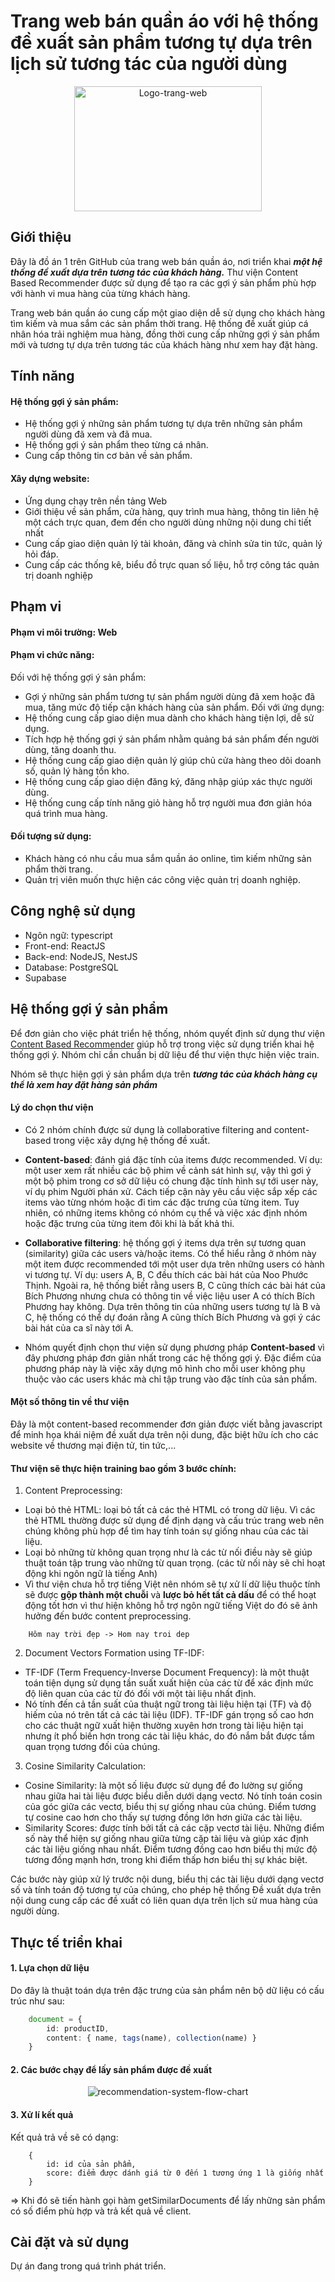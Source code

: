 # Trang web bán quần áo với hệ thống đề xuất sản phẩm tương tự dựa trên lịch sử tương tác của người dùng
<div align="center">

<img src="https://drive.google.com/uc?export=view&id=1zLIzLk9Hl_u-K5j67mEgkC8CdxVBY_s2" alt="Logo-trang-web" width="300" height="200">

</div>

## Giới thiệu

Đây là đồ án 1 trên GitHub của trang web bán quần áo, nơi triển khai ***một hệ thống đề xuất dựa trên tương tác của khách hàng.*** Thư viện Content Based Recommender được sử dụng để tạo ra các gợi ý sản phẩm phù hợp với hành vi mua hàng của từng khách hàng.

Trang web bán quần áo cung cấp một giao diện dễ sử dụng cho khách hàng tìm kiếm và mua sắm các sản phẩm thời trang. Hệ thống đề xuất giúp cá nhân hóa trải nghiệm mua hàng, đồng thời cung cấp những gợi ý sản phẩm mới và tương tự dựa trên tương tác của khách hàng như xem hay đặt hàng.

## Tính năng
#### Hệ thống gợi ý sản phẩm:  
- Hệ thống gợi ý những sản phẩm tương tự dựa trên những sản phẩm người dùng đã xem và đã mua.
- Hệ thống gợi ý sản phẩm theo từng cá nhân.
- Cung cấp thông tin cơ bản về sản phẩm.
#### Xây dựng website: 
- Ứng dụng chạy trên nền tảng Web
- Giới thiệu về sản phẩm, cửa hàng, quy trình mua hàng, thông tin liên hệ một cách trực quan, đem đến cho người dùng những nội dung chi tiết nhất 
- Cung cấp giao diện quản lý tài khoản, đăng và chỉnh sửa tin tức, quản lý hỏi đáp.
- Cung cấp các thống kê, biểu đồ trực quan số liệu, hỗ trợ công tác quản trị doanh nghiệp

## Phạm vi
#### Phạm vi môi trường: Web
#### Phạm vi chức năng:  
Đối với hệ thống gợi ý sản phẩm:  
- Gợi ý những sản phẩm tương tự sản phẩm người dùng đã xem hoặc đã mua, tăng mức độ tiếp cận khách hàng của sản phẩm.
Đối với ứng dụng:  
- Hệ thống cung cấp giao diện mua dành cho khách hàng tiện lợi, dễ sử dụng.
- Tích hợp hệ thống gợi ý sản phẩm nhằm quảng bá sản phẩm đến người dùng, tăng doanh thu.
- Hệ thống cung cấp giao diện quản lý giúp chủ cửa hàng theo dõi doanh số, quản lý hàng tồn kho.
- Hệ thống cung cấp giao diện đăng ký, đăng nhập giúp xác thực người dùng.
- Hệ thống cung cấp tính năng giỏ hàng hỗ trợ người mua đơn giản hóa quá trình mua hàng.
#### Đối tượng sử dụng:  
- Khách hàng có nhu cầu mua sắm quần áo online, tìm kiếm những sản phẩm thời trang.
- Quản trị viên muốn thực hiện các công việc quản trị doanh nghiệp.

## Công nghệ sử dụng
- Ngôn ngữ: typescript
- Front-end: ReactJS
- Back-end: NodeJS, NestJS
- Database: PostgreSQL 
- Supabase

## Hệ thống gợi ý sản phẩm

Để đơn giản cho việc phát triển hệ thống, nhóm quyết định sử dụng thư viện [Content Based Recommender](https://github.com/stanleyfok/content-based-recommender) giúp hỗ trợ trong việc sử dụng triển khai hệ thống gợi ý. Nhóm chỉ cần chuẩn bị dữ liệu để thư viện thực hiện việc train.

Nhóm sẽ thực hiện gợi ý sản phẩm dựa trên ***tương tác của khách hàng cụ thể là xem hay đặt hàng sản phẩm***

#### Lý do chọn thư viện
- Có 2 nhóm chính được sử dụng là collaborative filtering and content-based trong việc xây dựng hệ thống đề xuất. 
- **Content-based**: đánh giá đặc tính của items được recommended. Ví dụ: một user xem rất nhiều các bộ phim về cảnh sát hình sự, vậy thì gơi ý một bộ phim trong cơ sở dữ liệu có chung đặc tính hình sự tới user này, ví dụ phim Người phán xử. Cách tiếp cận này yêu cầu việc sắp xếp các items vào từng nhóm hoặc đi tìm các đặc trưng của từng item. Tuy nhiên, có những items không có nhóm cụ thể và việc xác định nhóm hoặc đặc trưng của từng item đôi khi là bất khả thi.

- **Collaborative filtering**: hệ thống gợi ý items dựa trên sự tương quan (similarity) giữa các users và/hoặc items. Có thể hiểu rằng ở nhóm này một item được recommended tới một user dựa trên những users có hành vi tương tự. Ví dụ: users A, B, C đều thích các bài hát của Noo Phước Thịnh. Ngoài ra, hệ thống biết rằng users B, C cũng thích các bài hát của Bích Phương nhưng chưa có thông tin về việc liệu user A có thích Bích Phương hay không. Dựa trên thông tin của những users tương tự là B và C, hệ thống có thể dự đoán rằng A cũng thích Bích Phương và gợi ý các bài hát của ca sĩ này tới A.
- Nhóm quyết định chọn thư viện sử dụng phương pháp **Content-based** vì đây phương pháp đơn giản nhất trong các hệ thống gợi ý. Đặc điểm của phương pháp này là việc xây dựng mô hình cho mỗi user không phụ thuộc vào các users khác mà chỉ tập trung vào đặc tính của sản phẩm.

#### Một số thông tin về thư viện
Đây là một content-based recommender đơn giản được viết bằng javascript để minh họa khái niệm đề xuất dựa trên nội dung, đặc biệt hữu ích cho các website về thương mại điện tử, tin tức,...

#### Thư viện sẽ thực hiện training bao gồm 3 bước chính:

1. Content Preprocessing:
- Loại bỏ thẻ HTML: loại bỏ tất cả các thẻ HTML có trong dữ liệu. Vì các thẻ HTML thường được sử dụng để định dạng và cấu trúc trang web nên chúng không phù hợp để tìm hay tính toán sự giống nhau của các tài liệu.
- Loại bỏ những từ không quan trọng như là các từ nối điều này sẽ giúp thuật toán tập trung vào những từ quan trọng. (các từ nối này sẽ chỉ hoạt động khi ngôn ngữ là tiếng Anh)
- Vì thư viện chưa hỗ trợ tiếng Việt nên nhóm sẽ tự xử lí dữ liệu thuộc tính sẽ được **gộp thành một chuỗi** và **lược bỏ hết tất cả dấu** để có thể hoạt động tốt hơn vì thư hiện không hỗ trợ ngôn ngữ tiếng Việt do đó sẽ ảnh hưởng đến bước content preprocessing.
```Ví dụ như:
    Hôm nay trời đẹp -> Hom nay troi dep
```
2. Document Vectors Formation using TF-IDF:
- TF-IDF (Term Frequency-Inverse Document Frequency): là một thuật toán tiện dụng sử dụng tần suất xuất hiện của các từ để xác định mức độ liên quan của các từ đó đối với một tài liệu nhất định. 
- Nó tính đến cả tần suất của thuật ngữ trong tài liệu hiện tại (TF) và độ hiếm của nó trên tất cả các tài liệu (IDF). TF-IDF gán trọng số cao hơn cho các thuật ngữ xuất hiện thường xuyên hơn trong tài liệu hiện tại nhưng ít phổ biến hơn trong các tài liệu khác, do đó nắm bắt được tầm quan trọng tương đối của chúng.
3. Cosine Similarity Calculation:
- Cosine Similarity: là một số liệu được sử dụng để đo lường sự giống nhau giữa hai tài liệu được biểu diễn dưới dạng vectơ. Nó tính toán cosin của góc giữa các vectơ, biểu thị sự giống nhau của chúng. Điểm tương tự cosine cao hơn cho thấy sự tương đồng lớn hơn giữa các tài liệu.
- Similarity Scores: được tính bởi tất cả các cặp vectơ tài liệu. Những điểm số này thể hiện sự giống nhau giữa từng cặp tài liệu và giúp xác định các tài liệu giống nhau nhất. Điểm tương đồng cao hơn biểu thị mức độ tương đồng mạnh hơn, trong khi điểm thấp hơn biểu thị sự khác biệt.

Các bước này giúp xử lý trước nội dung, biểu thị các tài liệu dưới dạng vectơ số và tính toán độ tương tự của chúng, cho phép hệ thống Đề xuất dựa trên nội dung cung cấp các đề xuất có liên quan dựa trên lịch sử mua hàng của người dùng.

## Thực tế triển khai

#### 1. Lựa chọn dữ liệu
Do đây là thuật toán dựa trên đặc trưng của sản phẩm nên bộ dữ liệu có cấu trúc như sau:
```typescript
    document = { 
        id: productID, 
        content: { name, tags(name), collection(name) }
    }
```
#### 2. Các bước chạy để lấy sản phẩm được đề xuất
<div align="center">

![recommendation-system-flow-chart](https://drive.google.com/uc?export=view&id=1NC_jq4R3XAqyPDHP5VeBKLQ9XS0w27JA)

</div>

#### 3. Xử lí kết quả

Kết quả trả về sẽ có dạng:
```
    {
        id: id của sản phẩm,
        score: điểm được dánh giá từ 0 đến 1 tương ứng 1 là giống nhất
    }
```
=> Khi đó sẽ tiến hành gọi hàm getSimilarDocuments để lấy những sản phẩm có số điểm phù hợp và trả kết quả về client.


## Cài đặt và sử dụng

Dự án đang trong quá trình phát triển.
